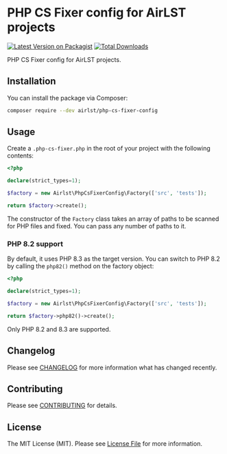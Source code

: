 # PHP CS Fixer config for AirLST projects

[![Latest Version on Packagist](https://img.shields.io/packagist/v/airlst/php-cs-fixer-config.svg?style=flat-square)](https://packagist.org/packages/airlst/php-cs-fixer-config)
[![Total Downloads](https://img.shields.io/packagist/dt/airlst/php-cs-fixer-config.svg?style=flat-square)](https://packagist.org/packages/airlst/php-cs-fixer-config)

PHP CS Fixer config for AirLST projects.

## Installation

You can install the package via Composer:

```bash
composer require --dev airlst/php-cs-fixer-config
```

## Usage

Create a `.php-cs-fixer.php` in the root of your project with the following contents:

```php
<?php

declare(strict_types=1);

$factory = new Airlst\PhpCsFixerConfig\Factory(['src', 'tests']);

return $factory->create();
```

The constructor of the `Factory` class takes an array of paths to be scanned for PHP files and fixed. You can pass any number of paths to it.

### PHP 8.2 support

By default, it uses PHP 8.3 as the target version. You can switch to PHP 8.2 by calling the `php82()` method on the factory object:

```php
<?php

declare(strict_types=1);

$factory = new Airlst\PhpCsFixerConfig\Factory(['src', 'tests']);

return $factory->php82()->create();
```

Only PHP 8.2 and 8.3 are supported.

## Changelog

Please see [CHANGELOG](CHANGELOG.md) for more information what has changed recently.

## Contributing

Please see [CONTRIBUTING](CONTRIBUTING.md) for details.

## License

The MIT License (MIT). Please see [License File](LICENSE.md) for more information.
